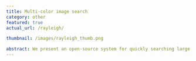 ```yaml
---
title: Multi-color image search
category: other
featured: true
actual_url: /rayleigh/

thumbnail: /images/rayleigh_thumb.png

abstract: We present an open-source system for quickly searching large image collections by multiple colors given as a palette, or by color similarity to a query image.
---
```

